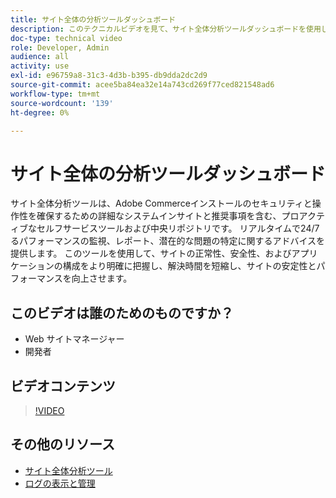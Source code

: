 ```yaml
---
title: サイト全体の分析ツールダッシュボード
description: このテクニカルビデオを見て、サイト全体分析ツールダッシュボードを使用して詳細なシステムのインサイトや推奨事項にアクセスし、Adobe Commerceインストールのセキュリティと操作性を確保する方法を学びます。
doc-type: technical video
role: Developer, Admin
audience: all
activity: use
exl-id: e96759a8-31c3-4d3b-b395-db9dda2dc2d9
source-git-commit: acee5ba84ea32e14a743cd269f77ced821548ad6
workflow-type: tm+mt
source-wordcount: '139'
ht-degree: 0%

---
```


# サイト全体の分析ツールダッシュボード

サイト全体分析ツールは、Adobe Commerceインストールのセキュリティと操作性を確保するための詳細なシステムインサイトと推奨事項を含む、プロアクティブなセルフサービスツールおよび中央リポジトリです。 リアルタイムで24/7るパフォーマンスの監視、レポート、潜在的な問題の特定に関するアドバイスを提供します。 このツールを使用して、サイトの正常性、安全性、およびアプリケーションの構成をより明確に把握し、解決時間を短縮し、サイトの安定性とパフォーマンスを向上させます。

## このビデオは誰のためのものですか？

- Web サイトマネージャー
- 開発者

## ビデオコンテンツ

>[!VIDEO](https://video.tv.adobe.com/v/344001?quality=12&learn=on)

## その他のリソース

- [サイト全体分析ツール](https://experienceleague.adobe.com/docs/commerce-operations/tools/site-wide-analysis-tool/intro.html)
- [ログの表示と管理](https://devdocs.magento.com/cloud/project/log-locations.html)
